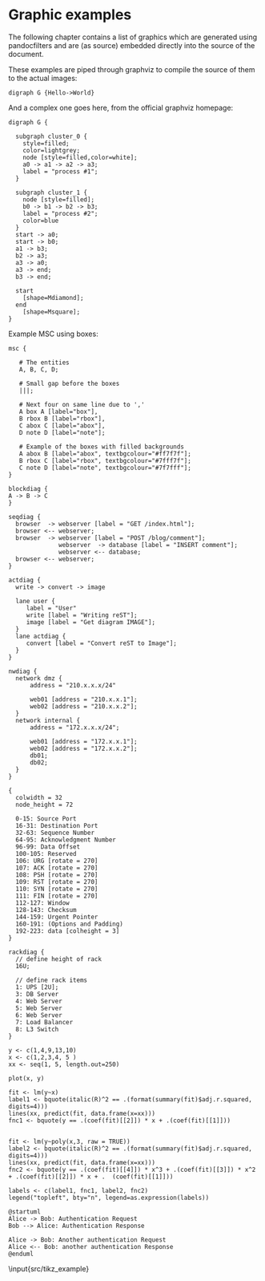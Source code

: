 # Graphic examples

The following chapter contains a list of graphics which are generated using
pandocfilters and are (as source) embedded directly into the source of the
document.

These examples are piped through graphviz to compile the source of them to the
actual images:

```{#img:graphviz1 .graphviz caption="Graphviz simpel"}
digraph G {Hello->World}
```

And a complex one goes here, from the official graphviz homepage:

```{#img:graphviz2 .graphviz caption="More complex graphviz"}
digraph G {

  subgraph cluster_0 {
    style=filled;
    color=lightgrey;
    node [style=filled,color=white];
    a0 -> a1 -> a2 -> a3;
    label = "process #1";
  }

  subgraph cluster_1 {
    node [style=filled];
    b0 -> b1 -> b2 -> b3;
    label = "process #2";
    color=blue
  }
  start -> a0;
  start -> b0;
  a1 -> b3;
  b2 -> a3;
  a3 -> a0;
  a3 -> end;
  b3 -> end;

  start
    [shape=Mdiamond];
  end
    [shape=Msquare];
}
```

Example MSC using boxes:

```{#img:msc .msc caption="msc example"}
msc {

   # The entities
   A, B, C, D;

   # Small gap before the boxes
   |||;

   # Next four on same line due to ','
   A box A [label="box"],
   B rbox B [label="rbox"],
   C abox C [label="abox"],
   D note D [label="note"];

   # Example of the boxes with filled backgrounds
   A abox B [label="abox", textbgcolour="#ff7f7f"];
   B rbox C [label="rbox", textbgcolour="#7fff7f"];
   C note D [label="note", textbgcolour="#7f7fff"];
}
```

```{#img:blockdiag .blockdiag caption="Blockdiag example"}
blockdiag {
A -> B -> C
}
```

```{#img:seqdiag .seqdiag caption="seqdiag example"}
seqdiag {
  browser  -> webserver [label = "GET /index.html"];
  browser <-- webserver;
  browser  -> webserver [label = "POST /blog/comment"];
              webserver  -> database [label = "INSERT comment"];
              webserver <-- database;
  browser <-- webserver;
}
```

```{#img:actdiag .actdiag caption="actdiag example"}
actdiag {
  write -> convert -> image

  lane user {
     label = "User"
     write [label = "Writing reST"];
     image [label = "Get diagram IMAGE"];
  }
  lane actdiag {
     convert [label = "Convert reST to Image"];
  }
}
```

```{#img:nwdiag .nwdiag caption="nwdiag example"}
nwdiag {
  network dmz {
      address = "210.x.x.x/24"

      web01 [address = "210.x.x.1"];
      web02 [address = "210.x.x.2"];
  }
  network internal {
      address = "172.x.x.x/24";

      web01 [address = "172.x.x.1"];
      web02 [address = "172.x.x.2"];
      db01;
      db02;
  }
}
```

```{#img:packetdiag .packetdiag caption="packetdiag example"}
{
  colwidth = 32
  node_height = 72

  0-15: Source Port
  16-31: Destination Port
  32-63: Sequence Number
  64-95: Acknowledgment Number
  96-99: Data Offset
  100-105: Reserved
  106: URG [rotate = 270]
  107: ACK [rotate = 270]
  108: PSH [rotate = 270]
  109: RST [rotate = 270]
  110: SYN [rotate = 270]
  111: FIN [rotate = 270]
  112-127: Window
  128-143: Checksum
  144-159: Urgent Pointer
  160-191: (Options and Padding)
  192-223: data [colheight = 3]
}
```

```{#img:rackdiag .rackdiag caption="rackdiag example"}
rackdiag {
  // define height of rack
  16U;

  // define rack items
  1: UPS [2U];
  3: DB Server
  4: Web Server
  5: Web Server
  6: Web Server
  7: Load Balancer
  8: L3 Switch
}
```

```{#img:r .r caption="r example"}
y <- c(1,4,9,13,10)
x <- c(1,2,3,4, 5 )
xx <- seq(1, 5, length.out=250)

plot(x, y)

fit <- lm(y~x)
label1 <- bquote(italic(R)^2 == .(format(summary(fit)$adj.r.squared, digits=4)))
lines(xx, predict(fit, data.frame(x=xx)))
fnc1 <- bquote(y == .(coef(fit)[[2]]) * x + .(coef(fit)[[1]]))


fit <- lm(y~poly(x,3, raw = TRUE))
label2 <- bquote(italic(R)^2 == .(format(summary(fit)$adj.r.squared, digits=4)))
lines(xx, predict(fit, data.frame(x=xx)))
fnc2 <- bquote(y == .(coef(fit)[[4]]) * x^3 + .(coef(fit)[[3]]) * x^2 + .(coef(fit)[[2]]) * x + .  (coef(fit)[[1]]))

labels <- c(label1, fnc1, label2, fnc2)
legend("topleft", bty="n", legend=as.expression(labels))
```

```{#img:plantuml .plantuml caption="plantuml example"}
@startuml
Alice -> Bob: Authentication Request
Bob --> Alice: Authentication Response

Alice -> Bob: Another authentication Request
Alice <-- Bob: another authentication Response
@enduml
```

\input{src/tikz_example}

